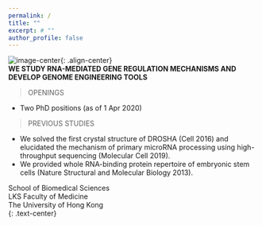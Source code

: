 ```yaml
---
permalink: /
title: ""
excerpt: # ""
author_profile: false  
---
```

![image-center](/assets/images/cat2.png){: .align-center}  
**WE STUDY RNA-MEDIATED GENE REGULATION MECHANISMS AND DEVELOP GENOME ENGINEERING TOOLS**  
  
> OPENINGS  
* Two PhD positions (as of 1 Apr 2020)  
  
> PREVIOUS STUDIES  
* We solved the first crystal structure of DROSHA (Cell 2016) and elucidated the mechanism of primary microRNA processing using high-throughput sequencing (Molecular Cell 2019).  
* We provided whole RNA-binding protein repertoire of embryonic stem cells (Nature Structural and Molecular Biology 2013).  
  
School of Biomedical Sciences  
LKS Faculty of Medicine  
The University of Hong Kong  
{: .text-center}
